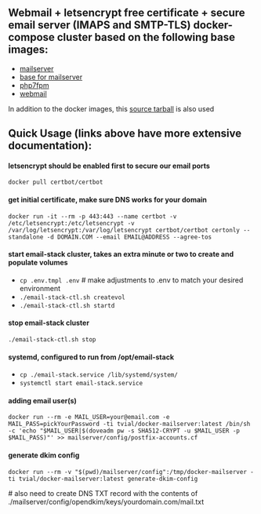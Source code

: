 ## Webmail + letsencrypt free certificate + secure email server (IMAPS and SMTP-TLS) docker-compose cluster based on the following base images:

- [mailserver](https://github.com/tomav/docker-mailserver)
- [base for mailserver](https://hub.docker.com/_/ubuntu/)
- [php7fpm](https://docs.docker.com/samples/library/php)
- [webmail](https://docs.docker.com/samples/library/nginx)

In addition to the docker images, this [source tarball](https://github.com/roundcube/roundcubemail/releases/download/1.3.1}/roundcubemail-1.3.1-complete.tar.gz) is also used


## Quick Usage (links above have more extensive documentation):
#### letsencrypt should be enabled first to secure our email ports
`docker pull certbot/certbot`

#### get initial certificate, make sure DNS works for your domain
`docker run -it --rm -p 443:443 --name certbot -v /etc/letsencrypt:/etc/letsencrypt -v /var/log/letsencrypt:/var/log/letsencrypt certbot/certbot certonly --standalone -d DOMAIN.COM --email EMAIL@ADDRESS --agree-tos`

#### start email-stack cluster, takes an extra minute or two to create and populate volumes
- `cp .env.tmpl .env`    # make adjustments to .env to match your desired environment
- `./email-stack-ctl.sh createvol`
- `./email-stack-ctl.sh startd`
#### stop email-stack cluster
`./email-stack-ctl.sh stop`

#### systemd, configured to run from /opt/email-stack
- `cp ./email-stack.service /lib/systemd/system/`
- `systemctl start email-stack.service`

#### adding email user(s)
`docker run --rm -e MAIL_USER=your@email.com -e MAIL_PASS=pickYourPassword -ti tvial/docker-mailserver:latest /bin/sh -c 'echo "$MAIL_USER|$(doveadm pw -s SHA512-CRYPT -u $MAIL_USER -p $MAIL_PASS)"' >> mailserver/config/postfix-accounts.cf`

#### generate dkim config
`docker run --rm -v "$(pwd)/mailserver/config":/tmp/docker-mailserver -ti tvial/docker-mailserver:latest generate-dkim-config`

\# also need to create DNS TXT record with the contents of ./mailserver/config/opendkim/keys/yourdomain.com/mail.txt
